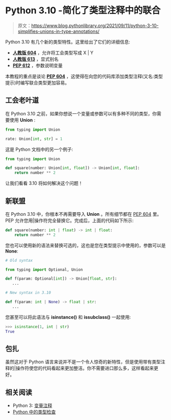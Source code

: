 # Python 3.10 -简化了类型注释中的联合

> 原文：<https://www.blog.pythonlibrary.org/2021/09/11/python-3-10-simplifies-unions-in-type-annotations/>

Python 3.10 有几个新的类型特性。这里给出了它们的详细信息:

*   [**人教版 604**](https://www.python.org/dev/peps/pep-0604) ，允许将工会类型写成 X | Y
*   [**人教版 613**](https://www.python.org/dev/peps/pep-0613) ，显式别名
*   [**PEP 612**](https://www.python.org/dev/peps/pep-0612) ，参数说明变量

本教程的重点是谈论 [**PEP 604**](https://www.python.org/dev/peps/pep-0604) ，这使得在向您的代码库添加类型注释(又名:类型提示)时编写联合类型更加容易。

## 工会老叶道

在 Python 3.10 之前，如果你想说一个变量或参数可以有多种不同的类型，你需要使用 **Union** :

```py
from typing import Union

rate: Union[int, str] = 1
```

这是 Python 文档中的另一个例子:

```py
from typing import Union

def square(number: Union[int, float]) -> Union[int, float]:
    return number ** 2
```

让我们看看 3.10 将如何解决这个问题！

## 新联盟

在 Python 3.10 中，你根本不再需要导入 **Union** 。所有细节都在 [PEP 604](https://www.python.org/dev/peps/pep-0604/) 里。PEP 允许您用|操作符完全替换它。完成后，上面的代码如下所示:

```py
def square(number: int | float) -> int | float:
    return number ** 2
```

您也可以使用新的语法来替换可选的，这也是您在类型提示中使用的，参数可以是**None**:

```py
# Old syntax

from typing import Optional, Union

def f(param: Optional[int]) -> Union[float, str]:
   ...

# New syntax in 3.10

def f(param: int | None) -> float | str:
   ...
```

您甚至可以将此语法与 **isinstance()** 和 **issubclass()** 一起使用:

```py
>>> isinstance(1, int | str)
True
```

## 包扎

虽然这对于 Python 语言来说并不是一个令人惊奇的新特性，但是使用带有类型注释的|操作符使您的代码看起来更加整洁。你不需要进口那么多，这样看起来更好。

## 相关阅读

*   Python 3: [变量注释](https://www.blog.pythonlibrary.org/2017/10/31/python-3-variable-annotations/)
*   [Python 中的类型检查](https://www.blog.pythonlibrary.org/2020/04/15/type-checking-in-python/)